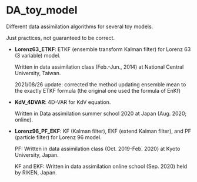 # DA_toy_model
Different data assimilation algorithms for several toy models.

Just practices, not guaranteed to be correct.

- **Lorenz63_ETKF**: ETKF (ensemble transform Kalman filter) for Lorenz 63 (3 variable) model.

   Written in data assimilation class (Feb.-Jun., 2014) at National Central University, Taiwan.
   
   2021/08/26 update: corrected the method updating ensemble mean to the exactly ETKF formula (the original one used the formula of EnKf)

- **KdV_4DVAR**: 4D-VAR for KdV equation.

   Written in Data assimilation summer school 2020 at Japan (Aug. 2020; online).

- **Lorenz96_PF_EKF**: KF (Kalman filter), EKF (extend Kalman filter), and PF (particle filter) for Lorenz 96 model.

   PF: Written in data assimilation class (Oct. 2019-Feb. 2020) at Kyoto University, Japan.

   KF and EKF: Written in data assimilation online school (Sep. 2020) held by RIKEN, Japan.
